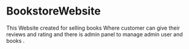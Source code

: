 # BookstoreWebsite
This Website created for selling books Where customer can give their reviews and rating and
there is admin panel to manage admin user and books .
